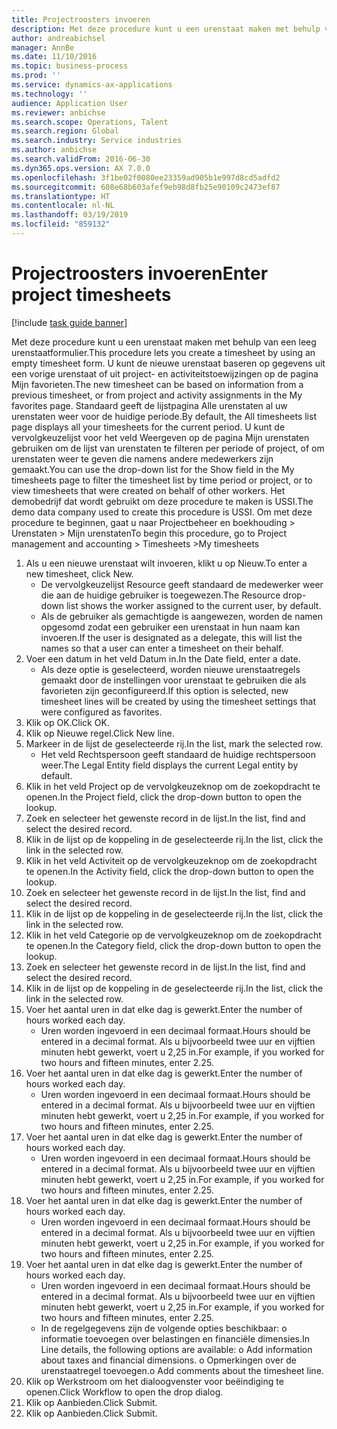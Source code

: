 ```yaml
---
title: Projectroosters invoeren
description: Met deze procedure kunt u een urenstaat maken met behulp van een leeg urenstaatformulier.
author: andreabichsel
manager: AnnBe
ms.date: 11/10/2016
ms.topic: business-process
ms.prod: ''
ms.service: dynamics-ax-applications
ms.technology: ''
audience: Application User
ms.reviewer: anbichse
ms.search.scope: Operations, Talent
ms.search.region: Global
ms.search.industry: Service industries
ms.author: anbichse
ms.search.validFrom: 2016-06-30
ms.dyn365.ops.version: AX 7.0.0
ms.openlocfilehash: 3f1be02f0080ee23359ad905b1e997d8cd5adfd2
ms.sourcegitcommit: 608e68b603afef9eb98d8fb25e90109c2473ef87
ms.translationtype: HT
ms.contentlocale: nl-NL
ms.lasthandoff: 03/19/2019
ms.locfileid: "859132"
---
```

# <a name="enter-project-timesheets"></a><span data-ttu-id="84bc2-103">Projectroosters invoeren</span><span class="sxs-lookup"><span data-stu-id="84bc2-103">Enter project timesheets</span></span>

[!include [task guide banner](../../includes/task-guide-banner.md)]

<span data-ttu-id="84bc2-104">Met deze procedure kunt u een urenstaat maken met behulp van een leeg urenstaatformulier.</span><span class="sxs-lookup"><span data-stu-id="84bc2-104">This procedure lets you create a timesheet by using an empty timesheet form.</span></span> <span data-ttu-id="84bc2-105">U kunt de nieuwe urenstaat baseren op gegevens uit een vorige urenstaat of uit project- en activiteitstoewijzingen op de pagina Mijn favorieten.</span><span class="sxs-lookup"><span data-stu-id="84bc2-105">The new timesheet can be based on information from a previous timesheet, or from project and activity assignments in the My favorites page.</span></span> <span data-ttu-id="84bc2-106">Standaard geeft de lijstpagina Alle urenstaten al uw urenstaten weer voor de huidige periode.</span><span class="sxs-lookup"><span data-stu-id="84bc2-106">By default, the All timesheets list page displays all your timesheets for the current period.</span></span> <span data-ttu-id="84bc2-107">U kunt de vervolgkeuzelijst voor het veld Weergeven op de pagina Mijn urenstaten gebruiken om de lijst van urenstaten te filteren per periode of project, of om urenstaten weer te geven die namens andere medewerkers zijn gemaakt.</span><span class="sxs-lookup"><span data-stu-id="84bc2-107">You can use the drop-down list for the Show field in the My timesheets page to filter the timesheet list by time period or project, or to view timesheets that were created on behalf of other workers.</span></span> <span data-ttu-id="84bc2-108">Het demobedrijf dat wordt gebruikt om deze procedure te maken is USSI.</span><span class="sxs-lookup"><span data-stu-id="84bc2-108">The demo data company used to create this procedure is USSI.</span></span> <span data-ttu-id="84bc2-109">Om met deze procedure te beginnen, gaat u naar Projectbeheer en boekhouding > Urenstaten > Mijn urenstaten</span><span class="sxs-lookup"><span data-stu-id="84bc2-109">To begin this procedure, go to Project management and accounting > Timesheets >My timesheets</span></span>

1. <span data-ttu-id="84bc2-110">Als u een nieuwe urenstaat wilt invoeren, klikt u op Nieuw.</span><span class="sxs-lookup"><span data-stu-id="84bc2-110">To enter a new timesheet, click New.</span></span>
    * <span data-ttu-id="84bc2-111">De vervolgkeuzelijst Resource geeft standaard de medewerker weer die aan de huidige gebruiker is toegewezen.</span><span class="sxs-lookup"><span data-stu-id="84bc2-111">The Resource drop-down list shows the worker assigned to the current user, by default.</span></span>  
    * <span data-ttu-id="84bc2-112">Als de gebruiker als gemachtigde is aangewezen, worden de namen opgesomd zodat een gebruiker een urenstaat in hun naam kan invoeren.</span><span class="sxs-lookup"><span data-stu-id="84bc2-112">If the user is designated as a delegate, this will list the names so that a user can enter a timesheet on their behalf.</span></span>  
2. <span data-ttu-id="84bc2-113">Voer een datum in het veld Datum in.</span><span class="sxs-lookup"><span data-stu-id="84bc2-113">In the Date field, enter a date.</span></span>
    * <span data-ttu-id="84bc2-114">Als deze optie is geselecteerd, worden nieuwe urenstaatregels gemaakt door de instellingen voor urenstaat te gebruiken die als favorieten zijn geconfigureerd.</span><span class="sxs-lookup"><span data-stu-id="84bc2-114">If this option is selected, new timesheet lines will be created by using the timesheet settings that were configured as favorites.</span></span>  
3. <span data-ttu-id="84bc2-115">Klik op OK.</span><span class="sxs-lookup"><span data-stu-id="84bc2-115">Click OK.</span></span>
4. <span data-ttu-id="84bc2-116">Klik op Nieuwe regel.</span><span class="sxs-lookup"><span data-stu-id="84bc2-116">Click New line.</span></span>
5. <span data-ttu-id="84bc2-117">Markeer in de lijst de geselecteerde rij.</span><span class="sxs-lookup"><span data-stu-id="84bc2-117">In the list, mark the selected row.</span></span>
    * <span data-ttu-id="84bc2-118">Het veld Rechtspersoon geeft standaard de huidige rechtspersoon weer.</span><span class="sxs-lookup"><span data-stu-id="84bc2-118">The Legal Entity field displays the current Legal entity by default.</span></span>   
6. <span data-ttu-id="84bc2-119">Klik in het veld Project op de vervolgkeuzeknop om de zoekopdracht te openen.</span><span class="sxs-lookup"><span data-stu-id="84bc2-119">In the Project field, click the drop-down button to open the lookup.</span></span>
7. <span data-ttu-id="84bc2-120">Zoek en selecteer het gewenste record in de lijst.</span><span class="sxs-lookup"><span data-stu-id="84bc2-120">In the list, find and select the desired record.</span></span>
8. <span data-ttu-id="84bc2-121">Klik in de lijst op de koppeling in de geselecteerde rij.</span><span class="sxs-lookup"><span data-stu-id="84bc2-121">In the list, click the link in the selected row.</span></span>
9. <span data-ttu-id="84bc2-122">Klik in het veld Activiteit op de vervolgkeuzeknop om de zoekopdracht te openen.</span><span class="sxs-lookup"><span data-stu-id="84bc2-122">In the Activity field, click the drop-down button to open the lookup.</span></span>
10. <span data-ttu-id="84bc2-123">Zoek en selecteer het gewenste record in de lijst.</span><span class="sxs-lookup"><span data-stu-id="84bc2-123">In the list, find and select the desired record.</span></span>
11. <span data-ttu-id="84bc2-124">Klik in de lijst op de koppeling in de geselecteerde rij.</span><span class="sxs-lookup"><span data-stu-id="84bc2-124">In the list, click the link in the selected row.</span></span>
12. <span data-ttu-id="84bc2-125">Klik in het veld Categorie op de vervolgkeuzeknop om de zoekopdracht te openen.</span><span class="sxs-lookup"><span data-stu-id="84bc2-125">In the Category field, click the drop-down button to open the lookup.</span></span>
13. <span data-ttu-id="84bc2-126">Zoek en selecteer het gewenste record in de lijst.</span><span class="sxs-lookup"><span data-stu-id="84bc2-126">In the list, find and select the desired record.</span></span>
14. <span data-ttu-id="84bc2-127">Klik in de lijst op de koppeling in de geselecteerde rij.</span><span class="sxs-lookup"><span data-stu-id="84bc2-127">In the list, click the link in the selected row.</span></span>
15. <span data-ttu-id="84bc2-128">Voer het aantal uren in dat elke dag is gewerkt.</span><span class="sxs-lookup"><span data-stu-id="84bc2-128">Enter the number of hours worked each day.</span></span>
    * <span data-ttu-id="84bc2-129">Uren worden ingevoerd in een decimaal formaat.</span><span class="sxs-lookup"><span data-stu-id="84bc2-129">Hours should be entered in a decimal format.</span></span>  <span data-ttu-id="84bc2-130">Als u bijvoorbeeld twee uur en vijftien minuten hebt gewerkt, voert u 2,25 in.</span><span class="sxs-lookup"><span data-stu-id="84bc2-130">For example, if you worked for two hours and fifteen minutes, enter 2.25.</span></span>   
16. <span data-ttu-id="84bc2-131">Voer het aantal uren in dat elke dag is gewerkt.</span><span class="sxs-lookup"><span data-stu-id="84bc2-131">Enter the number of hours worked each day.</span></span>
    * <span data-ttu-id="84bc2-132">Uren worden ingevoerd in een decimaal formaat.</span><span class="sxs-lookup"><span data-stu-id="84bc2-132">Hours should be entered in a decimal format.</span></span>  <span data-ttu-id="84bc2-133">Als u bijvoorbeeld twee uur en vijftien minuten hebt gewerkt, voert u 2,25 in.</span><span class="sxs-lookup"><span data-stu-id="84bc2-133">For example, if you worked for two hours and fifteen minutes, enter 2.25.</span></span>   
17. <span data-ttu-id="84bc2-134">Voer het aantal uren in dat elke dag is gewerkt.</span><span class="sxs-lookup"><span data-stu-id="84bc2-134">Enter the number of hours worked each day.</span></span>
    * <span data-ttu-id="84bc2-135">Uren worden ingevoerd in een decimaal formaat.</span><span class="sxs-lookup"><span data-stu-id="84bc2-135">Hours should be entered in a decimal format.</span></span>  <span data-ttu-id="84bc2-136">Als u bijvoorbeeld twee uur en vijftien minuten hebt gewerkt, voert u 2,25 in.</span><span class="sxs-lookup"><span data-stu-id="84bc2-136">For example, if you worked for two hours and fifteen minutes, enter 2.25.</span></span>   
18. <span data-ttu-id="84bc2-137">Voer het aantal uren in dat elke dag is gewerkt.</span><span class="sxs-lookup"><span data-stu-id="84bc2-137">Enter the number of hours worked each day.</span></span>
    * <span data-ttu-id="84bc2-138">Uren worden ingevoerd in een decimaal formaat.</span><span class="sxs-lookup"><span data-stu-id="84bc2-138">Hours should be entered in a decimal format.</span></span>  <span data-ttu-id="84bc2-139">Als u bijvoorbeeld twee uur en vijftien minuten hebt gewerkt, voert u 2,25 in.</span><span class="sxs-lookup"><span data-stu-id="84bc2-139">For example, if you worked for two hours and fifteen minutes, enter 2.25.</span></span>   
19. <span data-ttu-id="84bc2-140">Voer het aantal uren in dat elke dag is gewerkt.</span><span class="sxs-lookup"><span data-stu-id="84bc2-140">Enter the number of hours worked each day.</span></span>
    * <span data-ttu-id="84bc2-141">Uren worden ingevoerd in een decimaal formaat.</span><span class="sxs-lookup"><span data-stu-id="84bc2-141">Hours should be entered in a decimal format.</span></span>  <span data-ttu-id="84bc2-142">Als u bijvoorbeeld twee uur en vijftien minuten hebt gewerkt, voert u 2,25 in.</span><span class="sxs-lookup"><span data-stu-id="84bc2-142">For example, if you worked for two hours and fifteen minutes, enter 2.25.</span></span>   
    * <span data-ttu-id="84bc2-143">In de regelgegevens zijn de volgende opties beschikbaar: o informatie toevoegen over belastingen en financiële dimensies.</span><span class="sxs-lookup"><span data-stu-id="84bc2-143">In Line details, the following options are available:  o  Add information about taxes and financial dimensions.</span></span>  <span data-ttu-id="84bc2-144">o   Opmerkingen over de urenstaatregel toevoegen.</span><span class="sxs-lookup"><span data-stu-id="84bc2-144">o    Add comments about the timesheet line.</span></span>  
20. <span data-ttu-id="84bc2-145">Klik op Werkstroom om het dialoogvenster voor beëindiging te openen.</span><span class="sxs-lookup"><span data-stu-id="84bc2-145">Click Workflow to open the drop dialog.</span></span>
21. <span data-ttu-id="84bc2-146">Klik op Aanbieden.</span><span class="sxs-lookup"><span data-stu-id="84bc2-146">Click Submit.</span></span>
22. <span data-ttu-id="84bc2-147">Klik op Aanbieden.</span><span class="sxs-lookup"><span data-stu-id="84bc2-147">Click Submit.</span></span>

